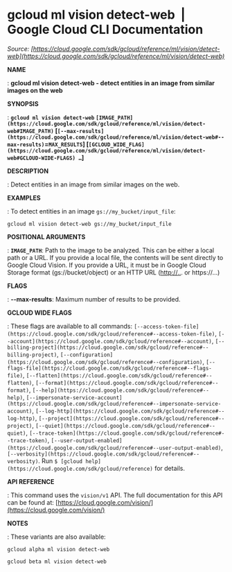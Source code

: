 # gcloud ml vision detect-web  |  Google Cloud CLI Documentation

*Source: [https://cloud.google.com/sdk/gcloud/reference/ml/vision/detect-web](https://cloud.google.com/sdk/gcloud/reference/ml/vision/detect-web)*

**NAME**

: **gcloud ml vision detect-web - detect entities in an image from similar images on the web**

**SYNOPSIS**

: **`gcloud ml vision detect-web` `[IMAGE_PATH](https://cloud.google.com/sdk/gcloud/reference/ml/vision/detect-web#IMAGE_PATH)` [`[--max-results](https://cloud.google.com/sdk/gcloud/reference/ml/vision/detect-web#--max-results)`=`MAX_RESULTS`] [`[GCLOUD_WIDE_FLAG](https://cloud.google.com/sdk/gcloud/reference/ml/vision/detect-web#GCLOUD-WIDE-FLAGS) …`]**

**DESCRIPTION**

: Detect entities in an image from similar images on the web.

**EXAMPLES**

: To detect entities in an image `gs://my_bucket/input_file`:

```
gcloud ml vision detect-web gs://my_bucket/input_file
```

**POSITIONAL ARGUMENTS**

: **`IMAGE_PATH`**:
Path to the image to be analyzed. This can be either a local path or a URL. If
you provide a local file, the contents will be sent directly to Google Cloud
Vision. If you provide a URL, it must be in Google Cloud Storage format
(gs://bucket/object) or an HTTP URL ([http://..](http://..). or
https://…)

**FLAGS**

: **--max-results**:
Maximum number of results to be provided.

**GCLOUD WIDE FLAGS**

: These flags are available to all commands: `[--access-token-file](https://cloud.google.com/sdk/gcloud/reference#--access-token-file)`,
`[--account](https://cloud.google.com/sdk/gcloud/reference#--account)`, `[--billing-project](https://cloud.google.com/sdk/gcloud/reference#--billing-project)`,
`[--configuration](https://cloud.google.com/sdk/gcloud/reference#--configuration)`,
`[--flags-file](https://cloud.google.com/sdk/gcloud/reference#--flags-file)`,
`[--flatten](https://cloud.google.com/sdk/gcloud/reference#--flatten)`, `[--format](https://cloud.google.com/sdk/gcloud/reference#--format)`, `[--help](https://cloud.google.com/sdk/gcloud/reference#--help)`, `[--impersonate-service-account](https://cloud.google.com/sdk/gcloud/reference#--impersonate-service-account)`,
`[--log-http](https://cloud.google.com/sdk/gcloud/reference#--log-http)`,
`[--project](https://cloud.google.com/sdk/gcloud/reference#--project)`, `[--quiet](https://cloud.google.com/sdk/gcloud/reference#--quiet)`, `[--trace-token](https://cloud.google.com/sdk/gcloud/reference#--trace-token)`, `[--user-output-enabled](https://cloud.google.com/sdk/gcloud/reference#--user-output-enabled)`,
`[--verbosity](https://cloud.google.com/sdk/gcloud/reference#--verbosity)`.
Run `$ [gcloud help](https://cloud.google.com/sdk/gcloud/reference)` for details.

**API REFERENCE**

: This command uses the `vision/v1` API. The full documentation for
this API can be found at: [https://cloud.google.com/vision/](https://cloud.google.com/vision/)

**NOTES**

: These variants are also available:

```
gcloud alpha ml vision detect-web
```

```
gcloud beta ml vision detect-web
```